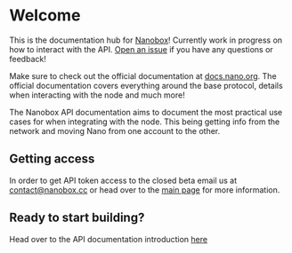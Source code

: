 # Welcome

This is the documentation hub for [Nanobox](https://nanobox.cc)! Currently work in progress on how to interact with the API. 
[Open an issue](https://github.com/nanobox-cc/docs/issues) if you have any questions or feedback!

Make sure to check out the official documentation at [docs.nano.org](https://docs.nano.org/). The official documentation covers 
everything around the base protocol, details when interacting with the node and much more!

The Nanobox API documentation aims to document the most practical use cases for when integrating with the node. This being
getting info from the network and moving Nano from one account to the other.

## Getting access

In order to get  API token access to the closed beta email us at contact@nanobox.cc or head over to the
[main page](https://nanobox.cc) for more information.

## Ready to start building?

Head over to the API documentation introduction [here](/api-docs)
